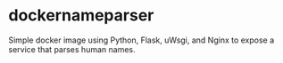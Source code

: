# dockernameparser
Simple docker image using Python, Flask, uWsgi, and Nginx to expose a service that parses human names.
